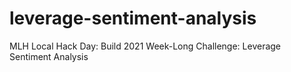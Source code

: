 # leverage-sentiment-analysis
MLH Local Hack Day: Build 2021 Week-Long Challenge: Leverage Sentiment Analysis
